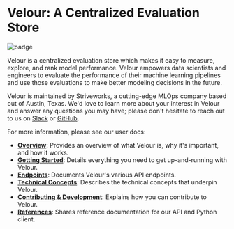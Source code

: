 # Velour: A Centralized Evaluation Store

![badge](https://img.shields.io/endpoint?url=https://gist.githubusercontent.com/ekorman/501428c92df8d0de6805f40fb78b1363/raw/velour-coverage.json)


Velour is a centralized evaluation store which makes it easy to measure, explore, and rank model performance. Velour empowers data scientists and engineers to evaluate the performance of their machine learning pipelines and use those evaluations to make better modeling decisions in the future.

Velour is maintained by Striveworks, a cutting-edge MLOps company based out of Austin, Texas. We'd love to learn more about your interest in Velour and answer any questions you may have; please don't hesitate to reach out to us on [Slack](https://striveworks-public.slack.com/join/shared_invite/zt-1a0jx768y-2J1fffN~b4fXYM8GecvOhA#/shared-invite/email) or [GitHub](https://github.com/striveworks/velour).


For more information, please see our user docs:

- **[Overview](https://striveworks.github.io/velour/)**: Provides an overview of what Velour is, why it's important, and how it works.
- **[Getting Started](https://striveworks.github.io/velour/getting_started)**: Details everything you need to get up-and-running with Velour.
- **[Endpoints](endpoints.md)**: Documents Velour's various API endpoints.
- **[Technical Concepts](https://striveworks.github.io/velour/technical_concepts)**: Describes the technical concepts that underpin Velour.
- **[Contributing & Development](https://striveworks.github.io/velour/contributing)**: Explains how you can contribute to Velour.
- **[References](references/Python%20Client/client.md)**: Shares reference documentation for our API and Python client.